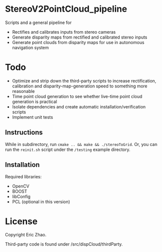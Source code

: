 # StereoV2PointCloud_pipeline
Scripts and a general pipeline for
* Rectifies and calibrates inputs from stereo cameras
* Generate disparity maps from rectified and calibrated stereo inputs
* Generate point clouds from disparity maps for use in autonomous navigation system

# Todo
* Optimize and strip down the third-party scripts to increase rectification, calibration and disparity-map-generation speed to something more reasonable
* Time point cloud generation to see whether live-time point cloud generation is practical
* Isolate dependencies and create automatic installation/verification scripts
* Implement unit tests

## Instructions

While in subdirectory, run `cmake .. && make && ./stereoToGrid`. Or, you can run the `reinit.sh` script under the `/testing` example directory.

## Installation

Required libraries:
* OpenCV
* BOOST
* libConfig
* PCL (optional in this version)


# License

Copyright Eric Zhao.

Third-party code is found under /src/dispCloud/thirdParty.
